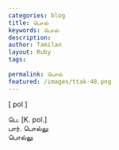 ```yaml
---
categories: blog
title: பொல்
keywords: பொல்
description: 
author: Tamilan
layout: Ruby
tags: 
 
permalink: பொல்
featured: /images/ttak-48.png
---
```

  
[ pol ]  
  
பெ. [K. pol.]  
பார். பொல்லு  
பொல்லு